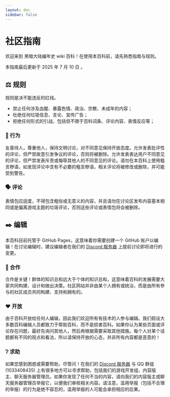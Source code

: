 ```yaml
---
layout: doc
sidebar: false
---
```


# 社区指南

欢迎来到 黑暗大陆编年史 wiki 百科！在使用本百科前，请先熟悉指南与规则。

本指南最后更新于 2025 年 7 月 10 日 。

## :balance_scale: 规则

规则是决不能违反的红线。

- 禁止任何涉及血腥、暴露色情、政治、宗教、未成年的内容；
- 杜绝任何垃圾信息、言论、宣传广告；
- 拒绝任何形式的引战，包括但不限于百科词条、评论内容、表情反应等；

### :raised_hands: 行为

友善待人，尊重他人，保持文明讨论，对不同意见保持开放态度。允许发表批评性的评论，但严禁故意引发争议的评论，否则将被删除。允许发表表达用户不同意见的评论，但严禁发表斥责或侮辱其他人的不同意见的评论。请勿在本百科上使用粗言秽语，如发现评论中含有不必要的粗言秽语，相关评论将被修改或删除，并可能受到警告。

### :speaking_head: 评论

表情包应适度，不得包含粗俗或无意义的内容，并且请勿在讨论区发布内容基本相同或是偏离游戏主题的垃圾评论，否则这些评论或表情包将会被删除。

## :black_nib: 编辑

本百科目前托管于 GitHub Pages，这意味着你需要创建一个 GitHub 账户以编辑！在讨论编辑时，建议编辑者在我们的 [Discord 服务器](https://discord.gg/zfTxu5R6hn) 上提前讨论即将进行的变更。

### :handshake: 合作

合作是关键！群体的知识总和远大于个体的知识总和，这意味着百科的发展需要大家共同构建、设计和做出决策。社区网站并非由某个人拥有或统治，而是由所有参与的社区成员共同构建、支持和拥有的。

### :heart: 开放

由于百科开放给任何人编辑，因此我们欢迎所有有技术的人参与编辑。我们假设大多数百科编辑人员都致力于帮助百科，而不是损害百科。如果你认为某些页面或评论存在问题，最好先询问其他人，然后再根据需要采取其他措施。每个人对某个话题都有不同的观点和看法，所以请保持开放的心态，并非所有内容都是恶意的！

### :grey_question: 求助

如果您感到困惑或需要帮助，尽管问！在我们的 [Discord 服务器](https://discord.gg/zfTxu5R6hn) 与 QQ 群组 (1033408435) 上有很多地方可以寻求帮助，包括我们的游戏开发组、内容版主、聊天服务器管理员。如果你发现了任何不当的内容，请向我们的内容版主或聊天服务器管理员举报它，以便我们审核相关内容。请注意，滥用举报（包括不合理的举报）的行为是绝不容忍的，滥用举报的人可能会承担相应的后果。

